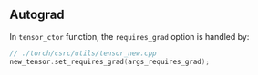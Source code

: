 ## Autograd
In `tensor_ctor` function, the `requires_grad` option is handled by:
```c++
// ./torch/csrc/utils/tensor_new.cpp
new_tensor.set_requires_grad(args_requires_grad);
```
